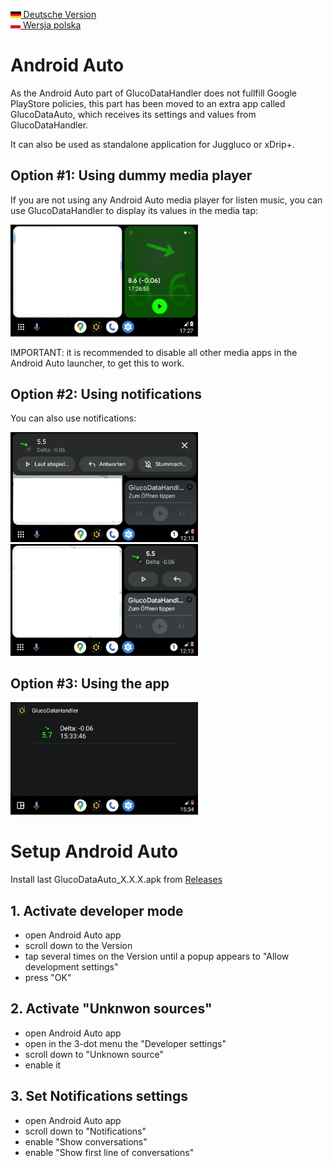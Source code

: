 [<img src='images/de.png' height=10> Deutsche Version](GlucoDataAuto_DE.md)  
[<img src='images/pl.png' height=10> Wersja polska](GlucoDataAuto_PL.md)

# Android Auto

As the Android Auto part of GlucoDataHandler does not fullfill Google PlayStore policies, this part has been moved to an extra app called GlucoDataAuto, which receives its settings and values from GlucoDataHandler. 

It can also be used as standalone application for Juggluco or xDrip+.

## Option #1: Using dummy media player
If you are not using any Android Auto media player for listen music, you can use GlucoDataHandler to display its values in the media tap:

<img src='images/AA_media.png' width=300>

IMPORTANT: it is recommended to disable all other media apps in the Android Auto launcher, to get this to work.

## Option #2: Using notifications

You can also use notifications:

<img src='images/AA_notification.png' width=300> <img src='images/AA_notification_view.png' width=300>

## Option #3: Using the app

<img src='images/AA_App.png' width=300>

# Setup Android Auto

Install last GlucoDataAuto_X.X.X.apk from [Releases](https://github.com/pachi81/GlucoDataHandler/releases) 

## 1. Activate developer mode

* open Android Auto app
* scroll down to the Version
* tap several times on the Version until a popup appears to "Allow development settings"
* press "OK"

## 2. Activate "Unknwon sources"

* open Android Auto app
* open in the 3-dot menu the "Developer settings"
* scroll down to "Unknown source"
* enable it

## 3. Set Notifications settings

* open Android Auto app
* scroll down to "Notifications"
* enable "Show conversations"
* enable "Show first line of conversations"
